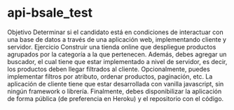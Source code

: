 # api-bsale_test
Objetivo Determinar si el candidato está en condiciones de interactuar con una base de datos a través de una aplicación web, implementando cliente y servidor. Ejercicio Construir una tienda online que despliegue productos agrupados por la categoría a la que pertenecen. Además, debes agregar un buscador, el cual tiene que estar implementado a nivel de servidor, es decir, los productos deben llegar filtrados al cliente. Opcionalmente, puedes implementar filtros por atributo, ordenar productos, paginación, etc. La aplicación de cliente tiene que estar desarrollada con vanilla javascript, sin ningún framework o librería. Finalmente, debes disponibilizar la aplicación de forma pública (de preferencia en Heroku) y el repositorio con el código.
